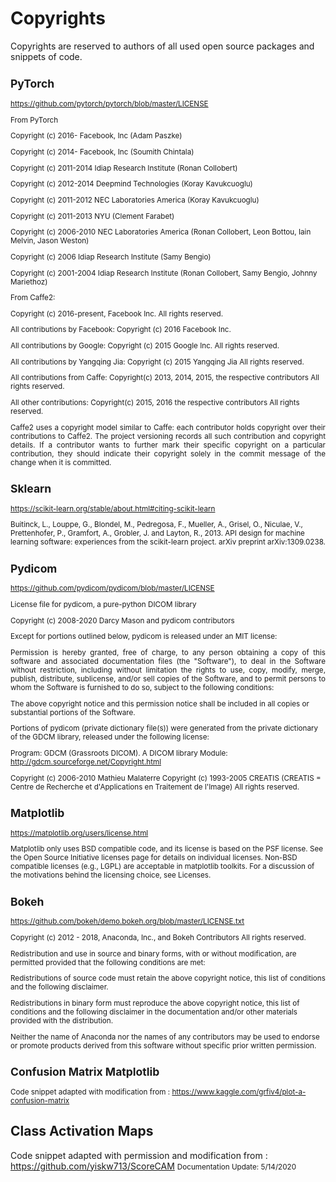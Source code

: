 # Copyrights

Copyrights are reserved to authors of all used open source packages and snippets of code.

<small>

## PyTorch

https://github.com/pytorch/pytorch/blob/master/LICENSE

From PyTorch

Copyright (c) 2016-     Facebook, Inc            (Adam Paszke)

Copyright (c) 2014-     Facebook, Inc            (Soumith Chintala)

Copyright (c) 2011-2014 Idiap Research Institute (Ronan Collobert)

Copyright (c) 2012-2014 Deepmind Technologies    (Koray Kavukcuoglu)

Copyright (c) 2011-2012 NEC Laboratories America (Koray Kavukcuoglu)

Copyright (c) 2011-2013 NYU                      (Clement Farabet)

Copyright (c) 2006-2010 NEC Laboratories America (Ronan Collobert, Leon Bottou, Iain Melvin, Jason Weston)

Copyright (c) 2006      Idiap Research Institute (Samy Bengio)

Copyright (c) 2001-2004 Idiap Research Institute (Ronan Collobert, Samy Bengio, Johnny Mariethoz)

From Caffe2:

Copyright (c) 2016-present, Facebook Inc. All rights reserved.

All contributions by Facebook:
Copyright (c) 2016 Facebook Inc.

All contributions by Google:
Copyright (c) 2015 Google Inc.
All rights reserved.

All contributions by Yangqing Jia:
Copyright (c) 2015 Yangqing Jia
All rights reserved.

All contributions from Caffe:
Copyright(c) 2013, 2014, 2015, the respective contributors
All rights reserved.

All other contributions:
Copyright(c) 2015, 2016 the respective contributors
All rights reserved.
<p style='text-align: justify;'>
Caffe2 uses a copyright model similar to Caffe: each contributor holds
copyright over their contributions to Caffe2. The project versioning records
all such contribution and copyright details. If a contributor wants to further
mark their specific copyright on a particular contribution, they should
indicate their copyright solely in the commit message of the change when it is
committed.
</p>


## Sklearn

https://scikit-learn.org/stable/about.html#citing-scikit-learn

Buitinck, L., Louppe, G., Blondel, M., Pedregosa, F., Mueller, A., Grisel, O., Niculae, V., Prettenhofer, P., Gramfort, A., Grobler, J. and Layton, R., 2013. API design for machine learning software: experiences from the scikit-learn project. arXiv preprint arXiv:1309.0238.



## Pydicom

https://github.com/pydicom/pydicom/blob/master/LICENSE

License file for pydicom, a pure-python DICOM library

Copyright (c) 2008-2020 Darcy Mason and pydicom contributors

Except for portions outlined below, pydicom is released under an MIT license:
<p style='text-align: justify;'>
Permission is hereby granted, free of charge, to any person obtaining a copy
of this software and associated documentation files (the "Software"), to deal
in the Software without restriction, including without limitation the rights
to use, copy, modify, merge, publish, distribute, sublicense, and/or sell
copies of the Software, and to permit persons to whom the Software is
furnished to do so, subject to the following conditions:
</p>
The above copyright notice and this permission notice shall be included in
all copies or substantial portions of the Software.

Portions of pydicom (private dictionary file(s)) were generated from the
private dictionary of the GDCM library, released under the following license:

Program: GDCM (Grassroots DICOM). A DICOM library
Module:  http://gdcm.sourceforge.net/Copyright.html

Copyright (c) 2006-2010 Mathieu Malaterre
Copyright (c) 1993-2005 CREATIS
(CREATIS = Centre de Recherche et d'Applications en Traitement de l'Image)
All rights reserved.



## Matplotlib

https://matplotlib.org/users/license.html

Matplotlib only uses BSD compatible code, and its license is based on the PSF license. See the Open Source Initiative licenses page for details on individual licenses. Non-BSD compatible licenses (e.g., LGPL) are acceptable in matplotlib toolkits. For a discussion of the motivations behind the licensing choice, see Licenses.



## Bokeh

https://github.com/bokeh/demo.bokeh.org/blob/master/LICENSE.txt

Copyright (c) 2012 - 2018, Anaconda, Inc., and Bokeh Contributors
All rights reserved.

Redistribution and use in source and binary forms, with or without modification,
are permitted provided that the following conditions are met:

Redistributions of source code must retain the above copyright notice,
this list of conditions and the following disclaimer.

Redistributions in binary form must reproduce the above copyright notice,
this list of conditions and the following disclaimer in the documentation
and/or other materials provided with the distribution.

Neither the name of Anaconda nor the names of any contributors
may be used to endorse or promote products derived from this software
without specific prior written permission.


## Confusion Matrix Matplotlib

Code snippet adapted with modification from : https://www.kaggle.com/grfiv4/plot-a-confusion-matrix
 </small>

## Class Activation Maps

Code snippet adapted with permission and modification from : https://github.com/yiskw713/ScoreCAM
 </small>
 <small> Documentation Update: 5/14/2020 </small>
